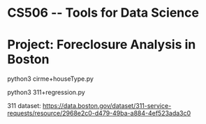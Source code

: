 # CS506 -- Tools for Data Science 
# Project: Foreclosure Analysis in Boston


python3 cirme+houseType.py


python3 311+regression.py

311 dataset: https://data.boston.gov/dataset/311-service-requests/resource/2968e2c0-d479-49ba-a884-4ef523ada3c0
